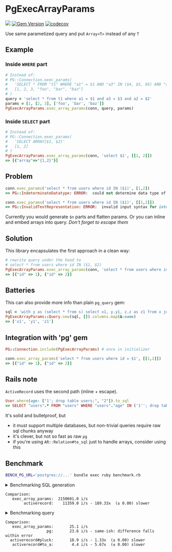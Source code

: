 # PgExecArrayParams

![](https://github.com/lunatic-cat/pg_exec_array_params/workflows/ci/badge.svg)
[![Gem Version](https://badge.fury.io/rb/pg_exec_array_params.svg)](https://badge.fury.io/rb/pg_exec_array_params)
[![codecov](https://codecov.io/gh/lunatic-cat/pg_exec_array_params/branch/master/graph/badge.svg?token=X5K67X3V0Z)](undefined)

Use same parametized query and put `Array<T>` instead of any `T`

## Example

### Inside `WHERE` part

```ruby
# Instead of:
# PG::Connection.exec_params(
#   'SELECT * FROM "t1" WHERE "a1" = $1 AND "a3" IN ($4, $5, $6) AND "a2" IN ($2, $3)',
#   [1, 2, 3, "foo", "bar", "baz"]
# )
query = 'select * from t1 where a1 = $1 and a3 = $3 and a2 = $2'
params = [1, [2, 3], ['foo', 'bar', 'baz']]
PgExecArrayParams.exec_array_params(conn, query, params)
```

### Inside `SELECT` part

```ruby
# Instead of:
# PG::Connection.exec_params(
#   'SELECT ARRAY[$1, $2]'
#   [1, 2]
# )
PgExecArrayParams.exec_array_params(conn, 'select $1', [[1, 2]])
=> [{"array"=>"{1,2}"}]
```

## Problem

```ruby
conn.exec_params('select * from users where id IN ($1)', [1,2])
=> PG::IndeterminateDatatype: ERROR:  could not determine data type of parameter $2

conn.exec_params('select * from users where id IN ($1)', [[1,2]])
=> PG::InvalidTextRepresentation: ERROR:  invalid input syntax for integer: "[1, 2]"
```

Currently you would generate `$n` parts and flatten params.
Or you can inline and embed arrays into query. *Don't forget to escape them*

## Solution

This library encapsulates the first approach in a clean way:

```ruby
# rewrite query under the hood to
# select * from users where id IN ($1, $2)
PgExecArrayParams.exec_array_params(conn, 'select * from users where id = $1', [[1,2]])
=> [{"id" => 1}, {"id" => 2}]
```

## Batteries

This can also provide more info than plain `pg_query` gem:

```ruby
sql = 'with y as (select * from s) select x1, y.y1, z.z as z1 from x join z on z.z = x join y on y.y = x'
PgExecArrayParams::Query.new(sql, []).columns.map(&:name)
=> ['x1', 'y1', 'z1']
```

## Integration with 'pg' gem

```ruby
PG::Connection.include(PgExecArrayParams) # once in initializer

conn.exec_array_params('select * from users where id = $1', [[1,2]])
=> [{"id" => 1}, {"id" => 2}]
```

## Rails note

`ActiveRecord` uses the second path (inline + escape).

```ruby
User.where(age: ["1'; drop table users;", "2"]).to_sql
=> SELECT "users".* FROM "users" WHERE "users"."age" IN ('1''; drop table users;', '2')
```

It's solid and bulletproof, but

- it must support multiple databases, but non-trivial queries require raw sql chunks anyway
- it's clever, but not so fast as raw `pg`
- if you're using `AR::Relation#to_sql` just to handle arrays, consider using this

## Benchmark

```sh
BENCH_PG_URL='postgres://...' bundle exec ruby benchmark.rb
```

<details>
<summary>Benchmarking SQL generation</summary>

```
Warming up --------------------------------------
        activerecord     1.070k i/100ms
   exec_array_params   213.704k i/100ms
Calculating -------------------------------------
        activerecord     11.359k (± 3.9%) i/s -     56.710k in   5.000406s
   exec_array_params      2.151M (± 3.0%) i/s -     10.899M in   5.072579s
```
</details>

```
Comparison:
   exec_array_params:  2150601.0 i/s
        activerecord:    11359.0 i/s - 189.33x  (± 0.00) slower
```

<details>
<summary>Benchmarking query</summary>

```
Warming up --------------------------------------
   activerecord#to_a     1.000  i/100ms
  activerecord#pluck     1.000  i/100ms
   exec_array_params     2.000  i/100ms
                  pg     2.000  i/100ms
Calculating -------------------------------------
   activerecord#to_a      4.429  (± 0.0%) i/s -     23.000  in   5.203405s
  activerecord#pluck     18.889  (± 5.3%) i/s -     95.000  in   5.044102s
   exec_array_params     25.093  (± 4.0%) i/s -    126.000  in   5.039405s
                  pg     23.632  (± 8.5%) i/s -    118.000  in   5.033961s
```
</details>

```
Comparison:
   exec_array_params:       25.1 i/s
                  pg:       23.6 i/s - same-ish: difference falls within error
  activerecord#pluck:       18.9 i/s - 1.33x  (± 0.00) slower
   activerecord#to_a:        4.4 i/s - 5.67x  (± 0.00) slower
```